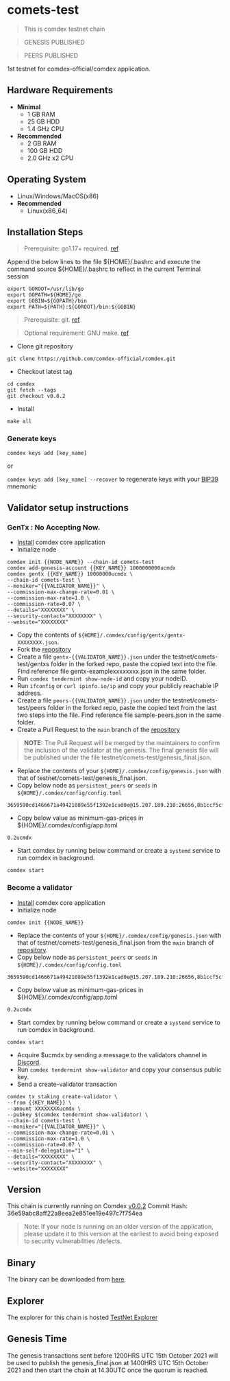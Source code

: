 # comets-test
> This is comdex testnet chain

> GENESIS PUBLISHED

> PEERS PUBLISHED

1st testnet for comdex-official/comdex application.

## Hardware Requirements
* **Minimal**
    * 1 GB RAM
    * 25 GB HDD
    * 1.4 GHz CPU
* **Recommended**
    * 2 GB RAM
    * 100 GB HDD
    * 2.0 GHz x2 CPU

## Operating System
* Linux/Windows/MacOS(x86)
* **Recommended**
    * Linux(x86_64)

## Installation Steps
>Prerequisite: go1.17+ required. [ref](https://golang.org/doc/install)

   Append the below lines to the file ${HOME}/.bashrc and execute the command source ${HOME}/.bashrc to reflect in the current Terminal session
   ```shell
   export GOROOT=/usr/lib/go
   export GOPATH=${HOME}/go
   export GOBIN=${GOPATH}/bin
   export PATH=${PATH}:${GOROOT}/bin:${GOBIN}
   ```

>Prerequisite: git. [ref](https://github.com/git/git)

>Optional requirement: GNU make. [ref](https://www.gnu.org/software/make/manual/html_node/index.html)

* Clone git repository
```shell
git clone https://github.com/comdex-official/comdex.git
```
* Checkout latest tag
```shell
cd comdex
git fetch --tags
git checkout v0.0.2
```
* Install
```shell
make all
```

### Generate keys

`comdex keys add [key_name]`

or

`comdex keys add [key_name] --recover` to regenerate keys with your [BIP39](https://github.com/bitcoin/bips/tree/master/bip-0039) mnemonic


## Validator setup instructions

### GenTx : No Accepting Now.

* [Install](#installation-steps) comdex core application
* Initialize node
```shell
comdex init {{NODE_NAME}} --chain-id comets-test
comdex add-genesis-account {{KEY_NAME}} 1000000000ucmdx
comdex gentx {{KEY_NAME}} 10000000ucmdx \
--chain-id comets-test \
--moniker="{{VALIDATOR_NAME}}" \
--commission-max-change-rate=0.01 \
--commission-max-rate=1.0 \
--commission-rate=0.07 \
--details="XXXXXXXX" \
--security-contact="XXXXXXXX" \
--website="XXXXXXXX"
```
* Copy the contents of `${HOME}/.comdex/config/gentx/gentx-XXXXXXXX.json`.
* Fork the [repository](https://github.com/comdex-official/networks/)
* Create a file `gentx-{{VALIDATOR_NAME}}.json` under the testnet/comets-test/gentxs folder in the forked repo, paste the copied text into the file. Find reference file gentx-examplexxxxxxxx.json in the same folder.
* Run `comdex tendermint show-node-id` and copy your nodeID.
* Run `ifconfig` or `curl ipinfo.io/ip` and copy your publicly reachable IP address.
* Create a file `peers-{{VALIDATOR_NAME}}.json` under the testnet/comets-test/peers folder in the forked repo, paste the copied text from the last two steps into the file. Find reference file sample-peers.json in the same folder.
* Create a Pull Request to the `main` branch of the [repository](https://github.com/comdex-official/networks)
>**NOTE:** The Pull Request will be merged by the maintainers to confirm the inclusion of the validator at the genesis. The final genesis file will be published under the file testnet/comets-test/genesis_final.json.
* Replace the contents of your `${HOME}/.comdex/config/genesis.json` with that of testnet/comets-test/genesis_final.json.
* Copy below node as `persistent_peers` or `seeds` in `${HOME}/.comdex/config/config.toml`
 
```shell
3659590cd1466671a49421089e55f1392e1cad0e@15.207.189.210:26656,8b1ccf5cf3a3ba65ee074f46ea8c6c164d867104@52.201.166.91:26656,5307ce50bd8a6f7bb5a922e3f7109b5f3241c425@13.51.118.56:26656,9c25a7ab94a315f683c3693e17aec6b2c91c851c@52.77.115.73:26656
```
* Copy below value as minimum-gas-prices in ${HOME}/.comdex/config/app.toml
```shell
0.2ucmdx
```

* Start comdex by running below command or create a `systemd` service to run comdex in background.
```shell
comdex start
```


### Become a validator

* [Install](#installation-steps) comdex core application
* Initialize node
```shell
comdex init {{NODE_NAME}}
```
* Replace the contents of your `${HOME}/.comdex/config/genesis.json` with that of testnet/comets-test/genesis_final.json from the `main` branch of [repository](https://github.com/comdex-official/networks).
* Copy below node as `persistent_peers` or `seeds` in `${HOME}/.comdex/config/config.toml`
```shell
3659590cd1466671a49421089e55f1392e1cad0e@15.207.189.210:26656,8b1ccf5cf3a3ba65ee074f46ea8c6c164d867104@52.201.166.91:26656,5307ce50bd8a6f7bb5a922e3f7109b5f3241c425@13.51.118.56:26656,9c25a7ab94a315f683c3693e17aec6b2c91c851c@52.77.115.73:26656
```

* Copy below value as minimum-gas-prices in ${HOME}/.comdex/config/app.toml
```shell
0.2ucmdx
```

* Start comdex by running below command or create a `systemd` service to run comdex in background.
```shell
comdex start
```
* Acquire $ucmdx by sending a message to the validators channel in [Discord](https://discord.gg/gH6RTrnexk).
* Run `comdex tendermint show-validator` and copy your consensus public key.
* Send a create-validator transaction
```
comdex tx staking create-validator \
--from {{KEY_NAME}} \
--amount XXXXXXXXucmdx \
--pubkey $(comdex tendermint show-validator) \
--chain-id comets-test \
--moniker="{{VALIDATOR_NAME}}" \
--commission-max-change-rate=0.01 \
--commission-max-rate=1.0 \
--commission-rate=0.07 \
--min-self-delegation="1" \
--details="XXXXXXXX" \
--security-contact="XXXXXXXX" \
--website="XXXXXXXX"
```

## Version
This chain is currently running on Comdex [v0.0.2](https://github.com/comdex-official/comdex/releases/tag/v0.0.2)
Commit Hash: 36e59abc8aff22a8eea2e851ee19e497c7f754ea
>Note: If your node is running on an older version of the application, please update it to this version at the earliest to avoid being exposed to security vulnerabilities /defects.

## Binary
The binary can be downloaded from [here](https://github.com/comdex-official/comdex/releases/tag/v0.0.2).

## Explorer
The explorer for this chain is hosted [TestNet Explorer](https://comets-test.comdex.one/)

## Genesis Time
The genesis transactions sent before 1200HRS UTC 15th October 2021 will be used to publish the genesis_final.json at 1400HRS UTC 15th October 2021 and then start the chain at 14.30UTC once the quorum is reached.
